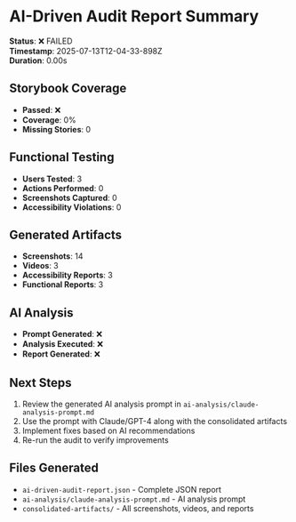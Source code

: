 # AI-Driven Audit Report Summary

**Status**: ❌ FAILED  
**Timestamp**: 2025-07-13T12-04-33-898Z  
**Duration**: 0.00s  

## Storybook Coverage
- **Passed**: ❌
- **Coverage**: 0%
- **Missing Stories**: 0

## Functional Testing
- **Users Tested**: 3
- **Actions Performed**: 0
- **Screenshots Captured**: 0  
- **Accessibility Violations**: 0

## Generated Artifacts
- **Screenshots**: 14
- **Videos**: 3
- **Accessibility Reports**: 3
- **Functional Reports**: 3

## AI Analysis
- **Prompt Generated**: ❌
- **Analysis Executed**: ❌
- **Report Generated**: ❌

## Next Steps
1. Review the generated AI analysis prompt in `ai-analysis/claude-analysis-prompt.md`
2. Use the prompt with Claude/GPT-4 along with the consolidated artifacts
3. Implement fixes based on AI recommendations
4. Re-run the audit to verify improvements

## Files Generated
- `ai-driven-audit-report.json` - Complete JSON report
- `ai-analysis/claude-analysis-prompt.md` - AI analysis prompt
- `consolidated-artifacts/` - All screenshots, videos, and reports
